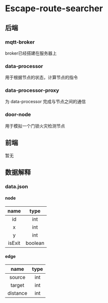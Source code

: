 # Escape-route-searcher

## 后端
### mqtt-broker
broker已经搭建在服务器上
### data-processor
用于根据节点的状态，计算节点的指令 
### data-processor-proxy
为 data-processor 完成与节点之间的通信
### door-node
用于模拟一个门锁火灾检测节点

## 前端
暂无 

## 数据解释
### data.json
#### node
|  name  |  type |
|:------:|:-----:|
|   id   |  int  |
|   x    |  int  |
|   y    |  int  |
| isExit |boolean|
#### edge
|  name  |  type |
|:------:|:-----:|
| source |  int |
| target |  int |
|distance|  int |